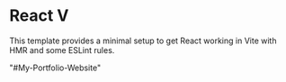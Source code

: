 # React V

This template provides a minimal setup to get React working in Vite with HMR and some ESLint rules.

"#My-Portfolio-Website"

